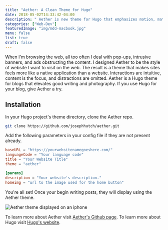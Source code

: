 ```yaml
---
title: "Aether: A Clean Theme for Hugo"
date: 2018-05-02T14:33:42-04:00
description: " Aether is new theme for Hugo that emphasizes motion, material, and depth as design elements. Distracting styling and page elements are forgone to focus on the content."
categories: ["Web-Dev"]
featuredImage: "img/mdd-macbook.jpg"
menu: false
list: true
draft: false
---
```


When I'm browsing the web, all too often I deal with pop-ups, intrusive banners, and ads obstructing the content.  I designed Aether to be the style of website I want to visit on the web.  The result is a theme that makes sites feels more like a native application than a website. Interactions are intuitive, content is the focus, and distractions are omitted.  Aether is a Hugo theme for blogs that elevates good writing and photography.  If you use Hugo for your blog, give Aether a try.

## Installation
In your Hugo project's theme directory, clone the Aether repo.

```bash
git clone https://github.com/josephhutch/aether.git
```

Add the following parameters in your config file if they are not present already.

```toml
baseURL = "https://yourwebsitenamegoeshere.com/"
languageCode = "Your language code"
title = "Your Website Title"
theme = "aether"

[params]
description = "Your website's description."
homeimg = "url to the image used for the home button"
```

You're all set!  Once your begin writing posts, they will display using the Aether theme.

![Aether theme displayed on an iphone](/img/mdd-iphone.jpg "Aether on iPhone")

To learn more about Aether visit [Aether's Github page](https://github.com/josephhutch/aether).  To learn more about Hugo visit [Hugo's website](https://gohugo.io/).